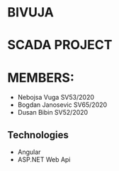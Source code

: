 # BIVUJA
# SCADA PROJECT

# MEMBERS:
- Nebojsa Vuga SV53/2020
- Bogdan Janosevic SV65/2020
- Dusan Bibin SV52/2020

## Technologies
- Angular
- ASP.NET Web Api
